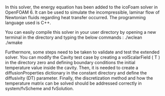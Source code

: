 In this solver, the energy equation has been added to the icoFoam solver in OpenFOAM 6. It can be used to simulate the incompressible, laminar flow of Newtonian fluids regarding heat transfer occurred. The programming language used is C++.

You can easily compile this solver in your user directory by opening a new terminal in the directory and typing the below commands :
./wclean
./wmake

Furthermore, some steps need to be taken to validate and test the extended solver. You can modify the Cavity test case by creating a volScalarField ( T ) in the directory zero and defining boundary conditions the initial temperature value inside the cavity. Then, it is needed to create a diffusionProperties dictionary in the constant directory and define the diffusivity (DT) parameter. Finally, the discretization method and how the temperature matrix can be solved should be addressed correctly in system/fvScheme and fvSolution.
